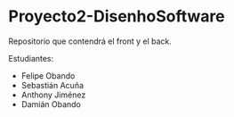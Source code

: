 # Proyecto2-DisenhoSoftware
Repositorio que contendrá el front y el back.

Estudiantes:
- Felipe Obando
- Sebastián Acuña
- Anthony Jiménez
- Damián Obando
